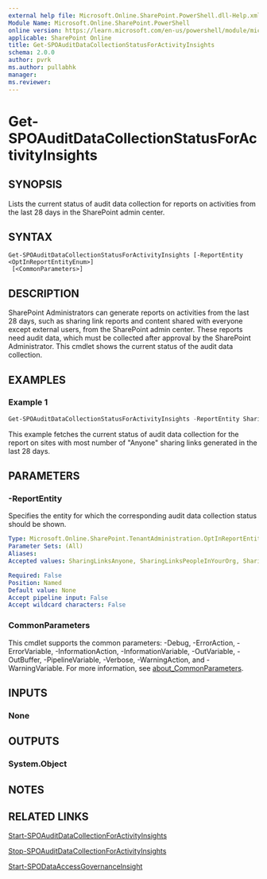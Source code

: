 ```yaml
---
external help file: Microsoft.Online.SharePoint.PowerShell.dll-Help.xml
Module Name: Microsoft.Online.SharePoint.PowerShell
online version: https://learn.microsoft.com/en-us/powershell/module/microsoft.online.sharepoint.powershell/get-spoauditdatacollectionstatusforactivityinsights
applicable: SharePoint Online
title: Get-SPOAuditDataCollectionStatusForActivityInsights
schema: 2.0.0
author: pvrk
ms.author: pullabhk
manager:
ms.reviewer:
---
```


# Get-SPOAuditDataCollectionStatusForActivityInsights

## SYNOPSIS

Lists the current status of audit data collection for reports on activities from the last 28 days in the SharePoint admin center.

## SYNTAX

```
Get-SPOAuditDataCollectionStatusForActivityInsights [-ReportEntity <OptInReportEntityEnum>]
 [<CommonParameters>]
```

## DESCRIPTION

SharePoint Administrators can generate reports on activities from the last 28 days, such as sharing link reports and content shared with everyone except external users, from the SharePoint admin center. These reports need audit data, which must be collected after approval by the SharePoint Administrator. This cmdlet shows the current status of the audit data collection.

## EXAMPLES

### Example 1

```powershell
Get-SPOAuditDataCollectionStatusForActivityInsights -ReportEntity SharingLinks_Anyone
```

This example fetches the current status of audit data collection for the report on sites with most number of "Anyone" sharing links generated in the last 28 days.

## PARAMETERS

### -ReportEntity

Specifies the entity for which the corresponding audit data collection status should be shown.

```yaml
Type: Microsoft.Online.SharePoint.TenantAdministration.OptInReportEntityEnum
Parameter Sets: (All)
Aliases:
Accepted values: SharingLinksAnyone, SharingLinksPeopleInYourOrg, SharingLinksGuests, EveryoneExceptExternalUsersAtSite, EveryoneExceptExternalUsersForItems, CopilotAppInsights

Required: False
Position: Named
Default value: None
Accept pipeline input: False
Accept wildcard characters: False
```

### CommonParameters
This cmdlet supports the common parameters: -Debug, -ErrorAction, -ErrorVariable, -InformationAction, -InformationVariable, -OutVariable, -OutBuffer, -PipelineVariable, -Verbose, -WarningAction, and -WarningVariable. For more information, see [about_CommonParameters](https://go.microsoft.com/fwlink/?LinkID=113216).

## INPUTS

### None

## OUTPUTS

### System.Object

## NOTES

## RELATED LINKS

[Start-SPOAuditDataCollectionForActivityInsights](./Start-SPOAuditDataCollectionForActivityInsights.md)

[Stop-SPOAuditDataCollectionForActivityInsights](./Stop-SPOAuditDataCollectionForActivityInsights.md)

[Start-SPODataAccessGovernanceInsight](./Start-SPODataAccessGovernanceInsight.md)
